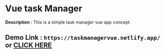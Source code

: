 # Vue task Manager



**Description** :
This is a simple task manager vue app concept.


## Demo Link : ` https://taskmanagervue.netlify.app/  ` or <a  href="https://taskmanagervue.netlify.app/">CLICK HERE</a>

